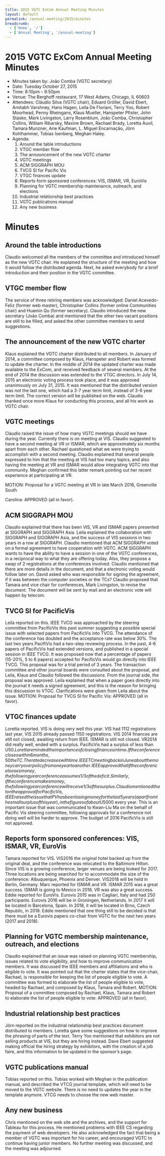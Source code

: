 ```yaml
---
title: 2015 VGTC ExCom Annual Meeting Minutes
layout: default
permalink: /annual-meeting/2015/minutes
breadcrumb:
  - ['Home', '/']
  - ['Annual Meeting', '/annual-meeting']
---
```


# 2015 VGTC ExCom Annual Meeting Minutes

* Minutes taken by: João Comba (VGTC secretary)
* Date: Tuesday October 27, 2015
* Time: 8:10pm – 9:50pm
* Venue: The Berghoff restaurant, 17 West Adams, Chicago, IL 60603
* Attendees: Cláudio Silva (VGTC chair), Eduard Gröller, David Ebert, Amitabh Varshney,
Hans Hagen, Leila De Floriani, Terry Yoo, Robert Moorhead, Penny Rheingans, Klaus
Mueller, Hanspeter Pfister, John Stasko, Mark Livingston, Larry Rosenblum, João Comba,
Christopher Collins, William Ribarsky, Maxine Brown, Rachael Brady, Loretta Auvil,
Tamara Munzner, Arie Kaufman, L. Miguel Encarnação, Jörn Kohlhammer, Tobias
Isenberg, Meghan Haley.
* Agenda:
  1. Around the table introductions
  2. VTGC member flow
  3. The announcement of the new VGTC charter
  4. VGTC meetings
  5. ACM SIGGRAPH MOU
  6. TVCG SI for Pacific Vis
  7. VTGC finances update
  8. Reports form sponsored conferences: VIS, ISMAR, VR, EuroVis
  9. Planning for VGTC membership maintenance, outreach, and elections
  10. Industrial relationship best practices
  11. VGTC publications manual
  12. Any new business

# Minutes

## Around the table introductions

Claudio welcomed all the members of the committee and introduced himself as the new
VGTC chair. He explained the structure of the meeting and how it would follow the
distributed agenda. Next, he asked everybody for a brief introduction and their position
in the VGTC committee.

## VTGC member flow

The service of three retiring members was acknowledged: Daniel Acevedo-Feliz (former
web master), Christopher Collins (former online Communities chair) and Huamin Qu
(former secretary). Claudio introduced the new secretary (João Comba) and mentioned
that the other two vacant positions are still to be filled, and asked the other committee
members to send suggestions.

## The announcement of the new VGTC charter

Klaus explained the VGTC charter distributed to all members. In January of 2014, a
committee composed by Klaus, Hanspeter and Robert was formed to update the charter.
In the middle of 2014 the updated charter was made available to the ExCom, and
received feedback of several members. At the end of 2014 the discussion was extended
to the VTGC directors. In July 14, 2015 an electronic voting process took place, and it
was approved unanimously on July 31, 2015. It was mentioned that the distributed
version was not the last one, which had a 3-7 year term limit, instead of 3-6 year term
limit. The correct version will be published on the web. Claudio thanked once more
Klaus for conducting this process, and all his work as VGTC chair.

## VGTC meetings

Claudio raised the issue of how many VGTC meetings should we have during the year.
Currently there is on meeting at VIS. Claudio suggested to have a second meeting at VR
or ISMAR, which are approximately six months apart from each other. Rachael
questioned what we were trying to accomplish with a second meeting. Claudio
explained that several people expressed to him that the meeting at VIS had too many
topics, and also having the meeting at VR and ISMAR would allow integrating VGTC into
that community. Meghan confirmed this latter remark pointing out her recent
experience at participating at VR.

MOTION: Proposal for a VGTC meeting at VR in late March 2016, Greenville South

Carolina: APPROVED (all in favor).

## ACM SIGGRAPH MOU

Claudio explained that there has been VIS, VR and ISMAR papers presented at
SIGGRAPH and SIGGRAPH Asia. Leila explained the collaboration with SIGGRAPH and
SIGGRAPH Asia, and the success of VIS sessions in two years in a row at SIGGRAPH.
Claudio mentioned that ACM SIGGRAPH voted on a formal agreement to have
cooperation with VGTC. ACM SIGGRAPH wants to have the ability to have a session in
one of the VGTC conferences, in a reciprocal way to what they are offering today. Also,
they propose a swap of 2 registrations at the conferences involved. Claudio mentioned
that there are more details in the document, and that a electronic voting would follow
later on. David asked who was responsible for signing the agreement, if it was between
the computer societies or the TCs? Claudio proposed that Tamara and vice chair for
conferences, Mark Livingston, to revise the document. The document will be sent by
mail and an electronic vote will happen by telecom.

## TVCG SI for PacificVis

Leila reported on this. IEEE TVCG was approached by the steering committee from
PacificVis this past summer suggesting a possible special issue with selected papers from
PacificVis into TVCG. The attendance of the conference has doubled and the acceptance
rate was below 30%. The last two years PacifiVis had a two-step reviewing process. In
the past, 4-6 papers of PacificVis had extended versions, and published in a special
session in IEEE TVCG. It was proposed now that a percentage of papers (15-20%, 5 to 6
papers) accepted for PacificVis would go directly into IEEE TVCG. This proposal was for a
trial period of 3 years. The transaction committee and other journal boards were
consulted about the proposal, and Leila, Klaus and Claudio followed the discussions.
From the journal side, the proposal was approved. Leila explained that when a paper
goes directly into the journal it needs a signed agreement, and this is the reason for
bringing this discussion to VTGC. Clarifications were given from Leila about the issue.
MOTION: Proposal for TVCG SI for Pacific Vis: APPROVED (all in favor).

## VTGC finances update

Loretta reported. VIS is doing very well this year. VIS had 1112 registrations last year, VIS
2015 already passed 1150 registrations. VIS 2014 finances are still not closed, awaiting
return from IEEE. ISMAR is still not closed. VR2014 did really well, ended with a surplus.
PacificVis had a surplus of less than U$50. Loretta reminded the importance of closing
finances in time. If the conference closes within 6 months, 50% of the surplus goes to
the TC. The rate decreases with time. IEEE TC meeting back in June about the money
carry over policy from one year to another. IEEE approved that if the conference looses
money, the following year conference assumes 1/3 of the deficit. Similarly, if the
conference makes money, the following year conference will receive 1/3 of the surplus.
Claudio mentioned that on the approval for Pacific Vis, IEEE raised the issue that PV has
been losing money for the last 5 years (apart from the small surplus of this year), in the
figures of about U$5000 every year. This is an important issue that was communicated
to Kwan-Liu Ma on the behalf of Pacific Vis steering committee, following approvals for
a conference not doing well will be harder to approve. The budget of 2016 PacificVis is
still not approved.

## Reports form sponsored conferences: VIS, ISMAR, VR, EuroVis

Tamara reported for VIS. VIS2016 the original hotel backed up from the original deal,
and the conference was relocated to the Baltimore Hilton. Since VIS is a growing
conference, larger venues are being looked for 2017. Three locations are being searched
for to accommodate the size of the conference: Albuquerque, Phoenix and Denver.
VIS2018 will be held in Berlin, Germany. Marc reported for ISMAR and VR. ISMAR 2015
was a great success. ISMAR is going to Mexico in 2016. VR was also a great success.
Eddie reported for EuroVis. Eurovis 2015 was in Cagliari, Italy and had 250 participants.
Eurovis 2016 will be in Groningen, Netherlands. In 2017 it will be located in Barcelona,
Spain. In 2018, it will be located in Brno, Czech Republic, in 2018. Eddie mentioned that
one thing still to be decided is that there must be a Eurovis papers co-chair from VGTC
for the next two years (2017 and 2018).

## Planning for VGTC membership maintenance, outreach, and elections

Claudio explained that an issue was raised on planning VGTC membership, issues related
to vote eligibility, and how to improve communication members. It was discussed the
IEEE members and affiliations and who is eligible to vote. It was pointed out that the
charter states that the vice-chair, Rachael, is responsible for keeping the list of people
eligible to vote. A committee was formed to elaborate the list of people eligible to vote,
headed by Rachael, and composed by Klaus, Tamara and Robert.
MOTION: Proposal of a committee composed by Rachael, Klaus, Tamara and Robert to
elaborate the list of people eligible to vote: APPROVED (all in favor).

## Industrial relationship best practices

Jörn reported on the industrial relationship best practices document distributed to
members. Loretta gave some suggestions on how to improve the phrasing of parts of
the text. Terry Yoo mentioned that exhibitors are not selling products at VIS, but they
are hiring instead. Dave Ebert suggested making official the hiring strategy by exhibitors,
with the creation of a job faire, and this information to be updated in the sponsor’s page.

## VGTC publications manual

Tobias reported on this. Tobias worked with Meghan in the publication manual, and
described the VTCG journal template, which will need to be moved to the VGTC website.
There is no need to updates the year in the template anymore. VTCG needs to choose
the new web master.

## Any new business

Chris mentioned on the web site and the archives, and the support for Tableau for this
process. He mentioned problems with IEEE CS regarding the payment of web developers.
He also acknowledged the fact that being a member of VGTC was important for his
career, and encouraged VGTC to continue having junior members. No further meeting
was discussed, and the meeting was adjourned.
